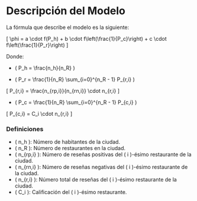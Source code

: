 # Descripción del Modelo

La fórmula que describe el modelo es la siguiente:

\[
\phi = a \cdot f(P_h) + b \cdot f\left(\frac{1}{P_c}\right) + c \cdot f\left(\frac{1}{P_r}\right)
\]

Donde:

- \( P_h = \frac{n_h}{n_R} \)

- \( P_r = \frac{1}{n_R} \sum_{i=0}^{n_R - 1} P_{r,i} \)

\[
P_{r,i} = \frac{n_{rp,i}}{n_{rn,i}} \cdot n_{r,i}
\]

- \( P_c = \frac{1}{n_R} \sum_{i=0}^{n_R - 1} P_{c,i} \)

\[
P_{c,i} = C_i \cdot n_{r,i}
\]

### Definiciones

- \( n_h \): Número de habitantes de la ciudad.
- \( n_R \): Número de restaurantes en la ciudad.
- \( n_{rp,i} \): Número de reseñas positivas del \( i \)-ésimo restaurante de la ciudad.
- \( n_{rn,i} \): Número de reseñas negativas del \( i \)-ésimo restaurante de la ciudad.
- \( n_{r,i} \): Número total de reseñas del \( i \)-ésimo restaurante de la ciudad.
- \( C_i \): Calificación del \( i \)-ésimo restaurante.
